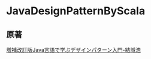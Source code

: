# JavaDesignPatternByScala

## 原著
[増補改訂版Java言語で学ぶデザインパターン入門-結城浩](https://www.amazon.co.jp/dp/4797327030)
